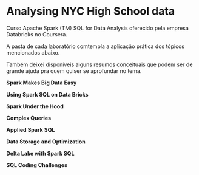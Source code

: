 # Analysing NYC High School data

Curso Apache Spark (TM) SQL for Data Analysis oferecido pela empresa Databricks no Coursera. 

A pasta de cada laboratório comtempla a aplicação prática dos tópicos mencionados abaixo. 

Também deixei disponíveis alguns resumos conceituais que podem ser de grande ajuda pra quem quiser se aprofundar no tema.

**Spark Makes Big Data Easy**

**Using Spark SQL on Data Bricks**

**Spark Under the Hood**

**Complex Queries**

**Applied Spark SQL**

**Data Storage and Optimization**

**Delta Lake with Spark SQL**

**SQL Coding Challenges**